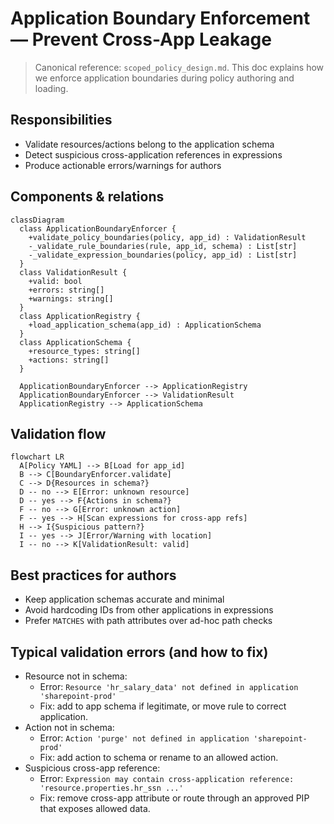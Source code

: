 # Application Boundary Enforcement — Prevent Cross-App Leakage

> Canonical reference: `scoped_policy_design.md`. This doc explains how we enforce application boundaries during policy authoring and loading.

## Responsibilities
- Validate resources/actions belong to the application schema
- Detect suspicious cross-application references in expressions
- Produce actionable errors/warnings for authors

## Components & relations
```mermaid
classDiagram
  class ApplicationBoundaryEnforcer {
    +validate_policy_boundaries(policy, app_id) : ValidationResult
    -_validate_rule_boundaries(rule, app_id, schema) : List[str]
    -_validate_expression_boundaries(policy, app_id) : List[str]
  }
  class ValidationResult {
    +valid: bool
    +errors: string[]
    +warnings: string[]
  }
  class ApplicationRegistry {
    +load_application_schema(app_id) : ApplicationSchema
  }
  class ApplicationSchema {
    +resource_types: string[]
    +actions: string[]
  }

  ApplicationBoundaryEnforcer --> ApplicationRegistry
  ApplicationBoundaryEnforcer --> ValidationResult
  ApplicationRegistry --> ApplicationSchema
```

## Validation flow
```mermaid
flowchart LR
  A[Policy YAML] --> B[Load for app_id]
  B --> C[BoundaryEnforcer.validate]
  C --> D{Resources in schema?}
  D -- no --> E[Error: unknown resource]
  D -- yes --> F{Actions in schema?}
  F -- no --> G[Error: unknown action]
  F -- yes --> H[Scan expressions for cross-app refs]
  H --> I{Suspicious pattern?}
  I -- yes --> J[Error/Warning with location]
  I -- no --> K[ValidationResult: valid]
```

## Best practices for authors
- Keep application schemas accurate and minimal
- Avoid hardcoding IDs from other applications in expressions
- Prefer `MATCHES` with path attributes over ad-hoc path checks

## Typical validation errors (and how to fix)
- Resource not in schema:
  - Error: `Resource 'hr_salary_data' not defined in application 'sharepoint-prod'`
  - Fix: add to app schema if legitimate, or move rule to correct application.
- Action not in schema:
  - Error: `Action 'purge' not defined in application 'sharepoint-prod'`
  - Fix: add action to schema or rename to an allowed action.
- Suspicious cross-app reference:
  - Error: `Expression may contain cross-application reference: 'resource.properties.hr_ssn ...'`
  - Fix: remove cross-app attribute or route through an approved PIP that exposes allowed data.
